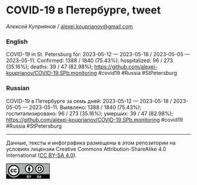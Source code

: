 COVID-19 в Петербурге, tweet
============================

*Алексей Куприянов* /
<a href="mailto:alexei.kouprianov@gmail.com" class="email">alexei.kouprianov@gmail.com</a>

### English

COVID-19 in St. Petersburg for: 2023-05-12 — 2023-05-18 / 2023-05-05 —
2023-05-11. Сonfirmed: 1388 / 1840 (75.43%); hospitalized: 96 / 273
(35.16%); deaths: 39 / 47 (82.98%);
<a href="https://github.com/alexei-kouprianov/COVID-19.SPb.monitoring" class="uri">https://github.com/alexei-kouprianov/COVID-19.SPb.monitoring</a>
\#covid19 \#Russia \#StPetersburg

### Russian

COVID-19 в Петербурге за семь дней: 2023-05-12 — 2023-05-18 / 2023-05-05
— 2023-05-11. Выявлено: 1388 / 1840 (75.43%); госпитализировано: 96 /
273 (35.16%); умерших: 39 / 47 (82.98%);
<a href="https://github.com/alexei-kouprianov/COVID-19.SPb.monitoring" class="uri">https://github.com/alexei-kouprianov/COVID-19.SPb.monitoring</a>
\#covid19 \#Russia \#StPetersburg

------------------------------------------------------------------------

Данные, тексты и инфографика размещены в этом репозитории на условиях
лицензии Creative Commons Attribution-ShareAlike 4.0 International ([CC
BY-SA 4.0](https://creativecommons.org/licenses/by-sa/4.0/)).

![](../misc/CC-BY-SA-icon.png "CC-BY-SA")
